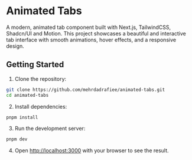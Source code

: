 # Animated Tabs

A modern, animated tab component built with Next.js, TailwindCSS, Shadcn/UI and Motion. This project showcases a beautiful and interactive tab interface with smooth animations, hover effects, and a responsive design.

## Getting Started

1. Clone the repository:
```bash
git clone https://github.com/mehrdadrafiee/animated-tabs.git
cd animated-tabs
```

2. Install dependencies:
```bash
pnpm install
```

3. Run the development server:
```bash
pnpm dev
```

4. Open [http://localhost:3000](http://localhost:3000) with your browser to see the result.